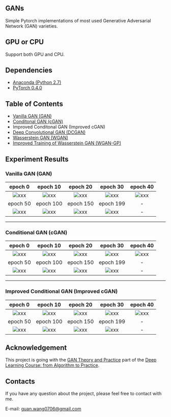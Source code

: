 ## GANs
Simple Pytorch implementations of most used Generative Adversarial Network (GAN) varieties.

## GPU or CPU
Support both GPU and CPU.

## Dependencies
* [Anaconda (Python 2.7)](https://www.anaconda.com/download/)
* [PyTorch 0.4.0](http://pytorch.org/)

## Table of Contents
* [Vanilla GAN (GAN)](https://arxiv.org/pdf/1406.2661.pdf)
* [Conditonal GAN (cGAN)](https://arxiv.org/pdf/1411.1784.pdf)
* Improved Conditonal GAN (Improved cGAN)
* [Deep Convolutional GAN (DCGAN)](https://arxiv.org/pdf/1511.06434.pdf)
* [Wasserstein GAN (WGAN)](https://arxiv.org/pdf/1701.07875.pdf)
* [Improved Training of Wasserstein GAN (WGAN-GP)](https://arxiv.org/pdf/1704.00028.pdf)

## Experiment Results

### Vanilla GAN (GAN)

| epoch 0 | epoch 10 | epoch 20 | epoch 30 | epoch 40 | 
| :---:  | :---: | :---: | :---: | :---: | 
| ![xxx](https://github.com/wangguanan/Pytorch-Basic-GANs/blob/master/images/vanilla_gan/0.png?raw=true) | ![xxx](https://github.com/wangguanan/Pytorch-Basic-GANs/blob/master/images/vanilla_gan/10.png?raw=true) | ![xxx](https://github.com/wangguanan/Pytorch-Basic-GANs/blob/master/images/vanilla_gan/20.png?raw=true) | ![xxx](https://github.com/wangguanan/Pytorch-Basic-GANs/blob/master/images/vanilla_gan/30.png?raw=true) | ![xxx](https://github.com/wangguanan/Pytorch-Basic-GANs/blob/master/images/vanilla_gan/40.png?raw=true) |
| epoch 50 | epoch 100 |  epoch 150 |  epoch 199 | - 
| ![xxx](https://github.com/wangguanan/Pytorch-Basic-GANs/blob/master/images/vanilla_gan/50.png?raw=true) | ![xxx](https://github.com/wangguanan/Pytorch-Basic-GANs/blob/master/images/vanilla_gan/100.png?raw=true) |  ![xxx](https://github.com/wangguanan/Pytorch-Basic-GANs/blob/master/images/vanilla_gan/150.png?raw=true) |  ![xxx](https://github.com/wangguanan/Pytorch-Basic-GANs/blob/master/images/vanilla_gan/199.png?raw=true) | - |

---

### Conditional GAN (cGAN)

| epoch 0 | epoch 10 | epoch 20 | epoch 30 | epoch 40 | 
| :---:  | :---: | :---: | :---: | :---: | 
| ![xxx](https://github.com/wangguanan/Pytorch-Basic-GANs/blob/master/images/cGAN/0.png?raw=true) | ![xxx](https://github.com/wangguanan/Pytorch-Basic-GANs/blob/master/images/cGAN/10.png?raw=true) | ![xxx](https://github.com/wangguanan/Pytorch-Basic-GANs/blob/master/images/cGAN/20.png?raw=true) | ![xxx](https://github.com/wangguanan/Pytorch-Basic-GANs/blob/master/images/cGAN/30.png?raw=true) | ![xxx](https://github.com/wangguanan/Pytorch-Basic-GANs/blob/master/images/cGAN/40.png?raw=true) |
| epoch 50 | epoch 100 |  epoch 150 |  epoch 199 | - 
| ![xxx](https://github.com/wangguanan/Pytorch-Basic-GANs/blob/master/images/cGAN/50.png?raw=true) | ![xxx](https://github.com/wangguanan/Pytorch-Basic-GANs/blob/master/images/cGAN/100.png?raw=true) |  ![xxx](https://github.com/wangguanan/Pytorch-Basic-GANs/blob/master/images/cGAN/150.png?raw=true) |  ![xxx](https://github.com/wangguanan/Pytorch-Basic-GANs/blob/master/images/cGAN/199.png?raw=true) | - |

---

### Improved Conditional GAN (Improved cGAN)

| epoch 0 | epoch 10 | epoch 20 | epoch 30 | epoch 40 | 
| :---:  | :---: | :---: | :---: | :---: | 
| ![xxx](https://github.com/wangguanan/Pytorch-Basic-GANs/blob/master/images/improved_cgan/0.png?raw=true) | ![xxx](https://github.com/wangguanan/Pytorch-Basic-GANs/blob/master/images/improved_cgan/10.png?raw=true) | ![xxx](https://github.com/wangguanan/Pytorch-Basic-GANs/blob/master/images/improved_cgan/20.png?raw=true) | ![xxx](https://github.com/wangguanan/Pytorch-Basic-GANs/blob/master/images/improved_cgan/30.png?raw=true) | ![xxx](https://github.com/wangguanan/Pytorch-Basic-GANs/blob/master/images/improved_cgan/40.png?raw=true) |
| epoch 50 | epoch 100 |  epoch 150 |  epoch 199 | - 
| ![xxx](https://github.com/wangguanan/Pytorch-Basic-GANs/blob/master/images/improved_cgan/50.png?raw=true) | ![xxx](https://github.com/wangguanan/Pytorch-Basic-GANs/blob/master/images/improved_cgan/100.png?raw=true) |  ![xxx](https://github.com/wangguanan/Pytorch-Basic-GANs/blob/master/images/improved_cgan/150.png?raw=true) |  ![xxx](https://github.com/wangguanan/Pytorch-Basic-GANs/blob/master/images/improved_cgan/199.png?raw=true) | - |


## Acknowledgement
This project is going with the [GAN Theory and Practice](https://study.163.com/course/courseLearn.htm?courseId=1006498024&share=2&shareId=400000000681046#/learn/live?lessonId=1054160393&courseId=1006498024) part of the [Deep Learning Course: from Algorithm to Practice](https://study.163.com/course/courseMain.htm?share=2&shareId=400000000681046&courseId=1006498024&_trace_c_p_k2_=d197343763ee421eae96c4cdb1b129cb).

## Contacts
If you have any question about the project, please feel free to contact with me.

E-mail: guan.wang0706@gmail.com


#
